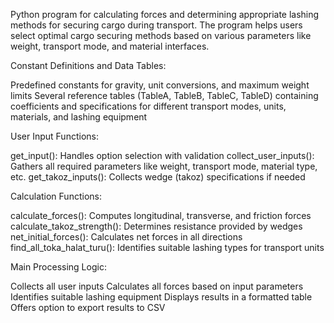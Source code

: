 Python program for calculating forces and determining appropriate lashing methods for securing cargo during transport. 
The program helps users select optimal cargo securing methods based on various parameters like weight, transport mode, and material interfaces.

Constant Definitions and Data Tables:

Predefined constants for gravity, unit conversions, and maximum weight limits
Several reference tables (TableA, TableB, TableC, TableD) containing coefficients and specifications for different transport modes, 
units, materials, and lashing equipment


User Input Functions:

get_input(): Handles option selection with validation
collect_user_inputs(): Gathers all required parameters like weight, transport mode, material type, etc.
get_takoz_inputs(): Collects wedge (takoz) specifications if needed


Calculation Functions:

calculate_forces(): Computes longitudinal, transverse, and friction forces
calculate_takoz_strength(): Determines resistance provided by wedges
net_initial_forces(): Calculates net forces in all directions
find_all_toka_halat_turu(): Identifies suitable lashing types for transport units


Main Processing Logic:

Collects all user inputs
Calculates all forces based on input parameters
Identifies suitable lashing equipment
Displays results in a formatted table
Offers option to export results to CSV
